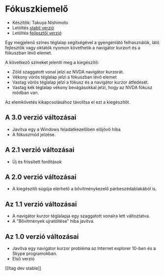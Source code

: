 # Fókuszkiemelő #

* Készítők: Takuya Nishimoto
* Letöltés [stabil verzió][2]
* Letöltés [fejlesztői verzió][1]

Egy megjelenő színes téglalap segítségével a gyengénlátó felhasználók, látó
fejlesztők vagy oktatók nyomon követhetik a navigátor kurzort és a fókuszban
lévő elemet.

A következő színeket  jeleníti meg a kiegészítő:

* Zöld szaggatott vonal jelzi az NVDA navigátor kurzorát.
* Vékony vörös téglalap jelzi a fókuszban lévő elemet
* Vastag vörös téglalap jelzi a fókusz és a navigátor kurzor átfedését.
* Vastag kék téglalap vékony bevágásokkal jelzi, hogy az NVDA fókusz módban
  van.

Az elemkövetés kikapcsolásához távolítsa el ezt a kiegészítőt.

## A 3.0 verzió változásai ##

* Javítva egy a Windows feladatkezelőben előjövő hiba
* A fókuszmód jelzése.

## A 2.1 verzió változásai ##

* Új és frissített fordítások

## A 2.0 verzió változásai ##

* A kiegészítő súgója elérhető a bővítménykezelő párbeszédablakából is.

## Az 1.1 verzió változásai ##

* A navigátor kurzor téglalapja egy szaggatott vonalra lett változtatva.
* A "Bővítmények ujratöltése" hiba javítva.

## Az 1.0 verzió változásai ##

* Javítva egy navigátor kurzor probléma az Internet explorer 10-ben és a
  Skype programokban.
* Első verzió


[[!tag dev stable]]

[1]: http://addons.nvda-project.org/files/get.php?file=fh-dev

[2]: http://addons.nvda-project.org/files/get.php?file=fh
